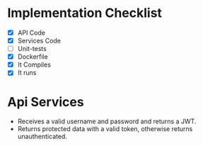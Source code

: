 # Implementation Checklist
- [x] API Code
- [x] Services Code
- [ ] Unit-tests
- [x] Dockerfile
- [x] It Compiles
- [x] It runs

# Api Services
- Receives a valid username and password and returns a JWT.
- Returns protected data with a valid token, otherwise returns unauthenticated.

